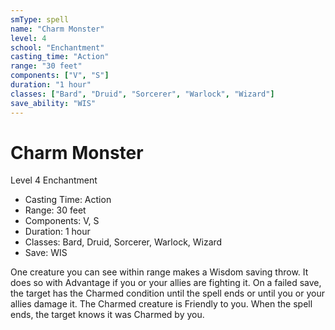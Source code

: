 ```yaml
---
smType: spell
name: "Charm Monster"
level: 4
school: "Enchantment"
casting_time: "Action"
range: "30 feet"
components: ["V", "S"]
duration: "1 hour"
classes: ["Bard", "Druid", "Sorcerer", "Warlock", "Wizard"]
save_ability: "WIS"
---
```


# Charm Monster
Level 4 Enchantment

- Casting Time: Action
- Range: 30 feet
- Components: V, S
- Duration: 1 hour
- Classes: Bard, Druid, Sorcerer, Warlock, Wizard
- Save: WIS

One creature you can see within range makes a Wisdom saving throw. It does so with Advantage if you or your allies are fighting it. On a failed save, the target has the Charmed condition until the spell ends or until you or your allies damage it. The Charmed creature is Friendly to you. When the spell ends, the target knows it was Charmed by you.
